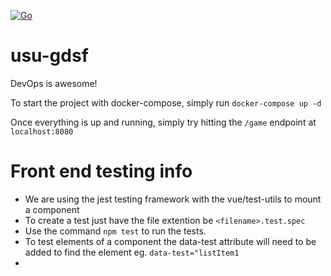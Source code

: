 [![Go](https://github.com/jak103/usu-gdsf/actions/workflows/go.yml/badge.svg)](https://github.com/jak103/usu-gdsf/actions/workflows/go.yml)

# usu-gdsf

DevOps is awesome!

To start the project with docker-compose, simply run `docker-compose up -d`

Once everything is up and running, simply try hitting the `/game` endpoint at `localhost:8080`


# Front end testing info

* We are using the jest testing framework with the vue/test-utils to mount a component
* To create a test just have the file extention be `<filename>.test.spec`
* Use the command `npm test` to run the tests.
* To test elements of a component the data-test attribute will need to be added to find the element eg. `data-test="listItem1`
* 
